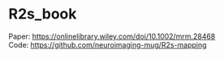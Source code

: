 # R2s_book
Paper: https://onlinelibrary.wiley.com/doi/10.1002/mrm.28468 <br> 
Code: https://github.com/neuroimaging-mug/R2s-mapping <br> 
